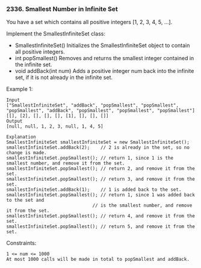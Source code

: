 ### 2336. Smallest Number in Infinite Set

You have a set which contains all positive integers [1, 2, 3, 4, 5, ...].

Implement the SmallestInfiniteSet class:

*    SmallestInfiniteSet() Initializes the SmallestInfiniteSet object to contain all positive integers.
*    int popSmallest() Removes and returns the smallest integer contained in the infinite set.
*    void addBack(int num) Adds a positive integer num back into the infinite set, if it is not already in the infinite set.



Example 1:

    Input
    ["SmallestInfiniteSet", "addBack", "popSmallest", "popSmallest", "popSmallest", "addBack", "popSmallest", "popSmallest", "popSmallest"]
    [[], [2], [], [], [], [1], [], [], []]
    Output
    [null, null, 1, 2, 3, null, 1, 4, 5]

    Explanation
    SmallestInfiniteSet smallestInfiniteSet = new SmallestInfiniteSet();
    smallestInfiniteSet.addBack(2);    // 2 is already in the set, so no change is made.
    smallestInfiniteSet.popSmallest(); // return 1, since 1 is the smallest number, and remove it from the set.
    smallestInfiniteSet.popSmallest(); // return 2, and remove it from the set.
    smallestInfiniteSet.popSmallest(); // return 3, and remove it from the set.
    smallestInfiniteSet.addBack(1);    // 1 is added back to the set.
    smallestInfiniteSet.popSmallest(); // return 1, since 1 was added back to the set and
                                    // is the smallest number, and remove it from the set.
    smallestInfiniteSet.popSmallest(); // return 4, and remove it from the set.
    smallestInfiniteSet.popSmallest(); // return 5, and remove it from the set.



Constraints:

    1 <= num <= 1000
    At most 1000 calls will be made in total to popSmallest and addBack.
